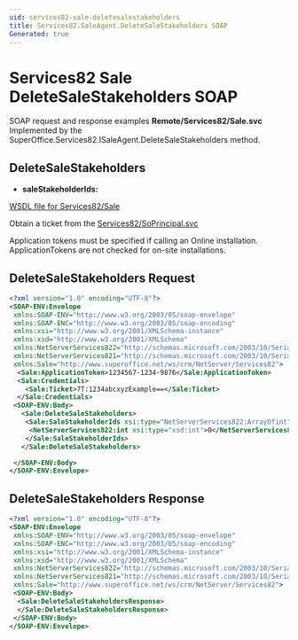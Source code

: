 ```yaml
---
uid: services82-sale-deletesalestakeholders
title: Services82.SaleAgent.DeleteSaleStakeholders SOAP
Generated: true
---
```


# Services82 Sale DeleteSaleStakeholders SOAP

SOAP request and response examples **Remote/Services82/Sale.svc**
Implemented by the <see cref="M:SuperOffice.Services82.ISaleAgent.DeleteSaleStakeholders">SuperOffice.Services82.ISaleAgent.DeleteSaleStakeholders</see> method.

## DeleteSaleStakeholders



* **saleStakeholderIds:** 



[WSDL file for Services82/Sale](../Services82-Sale.md)

Obtain a ticket from the [Services82/SoPrincipal.svc](../SoPrincipal/index.md)

Application tokens must be specified if calling an Online installation. ApplicationTokens are not checked for on-site installations.

## DeleteSaleStakeholders Request

```xml
<?xml version="1.0" encoding="UTF-8"?>
<SOAP-ENV:Envelope
 xmlns:SOAP-ENV="http://www.w3.org/2003/05/soap-envelope"
 xmlns:SOAP-ENC="http://www.w3.org/2003/05/soap-encoding"
 xmlns:xsi="http://www.w3.org/2001/XMLSchema-instance"
 xmlns:xsd="http://www.w3.org/2001/XMLSchema"
 xmlns:NetServerServices822="http://schemas.microsoft.com/2003/10/Serialization/Arrays"
 xmlns:NetServerServices821="http://schemas.microsoft.com/2003/10/Serialization/"
 xmlns:Sale="http://www.superoffice.net/ws/crm/NetServer/Services82">
  <Sale:ApplicationToken>1234567-1234-9876</Sale:ApplicationToken>
  <Sale:Credentials>
    <Sale:Ticket>7T:1234abcxyzExample==</Sale:Ticket>
  </Sale:Credentials>
 <SOAP-ENV:Body>
   <Sale:DeleteSaleStakeholders>
    <Sale:SaleStakeholderIds xsi:type="NetServerServices822:ArrayOfint">
     <NetServerServices822:int xsi:type="xsd:int">0</NetServerServices822:int>
    </Sale:SaleStakeholderIds>
   </Sale:DeleteSaleStakeholders>

 </SOAP-ENV:Body>
</SOAP-ENV:Envelope>

```


## DeleteSaleStakeholders Response

```xml
<?xml version="1.0" encoding="UTF-8"?>
<SOAP-ENV:Envelope
 xmlns:SOAP-ENV="http://www.w3.org/2003/05/soap-envelope"
 xmlns:SOAP-ENC="http://www.w3.org/2003/05/soap-encoding"
 xmlns:xsi="http://www.w3.org/2001/XMLSchema-instance"
 xmlns:xsd="http://www.w3.org/2001/XMLSchema"
 xmlns:NetServerServices822="http://schemas.microsoft.com/2003/10/Serialization/Arrays"
 xmlns:NetServerServices821="http://schemas.microsoft.com/2003/10/Serialization/"
 xmlns:Sale="http://www.superoffice.net/ws/crm/NetServer/Services82">
 <SOAP-ENV:Body>
  <Sale:DeleteSaleStakeholdersResponse>
  </Sale:DeleteSaleStakeholdersResponse>
 </SOAP-ENV:Body>
</SOAP-ENV:Envelope>

```


